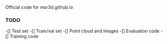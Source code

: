   Official code for msr3d.github.io
### TODO
-[] Test set
-[] Train/val set
-[] Point cloud and images
-[] Evaluation code
-[] Training code
